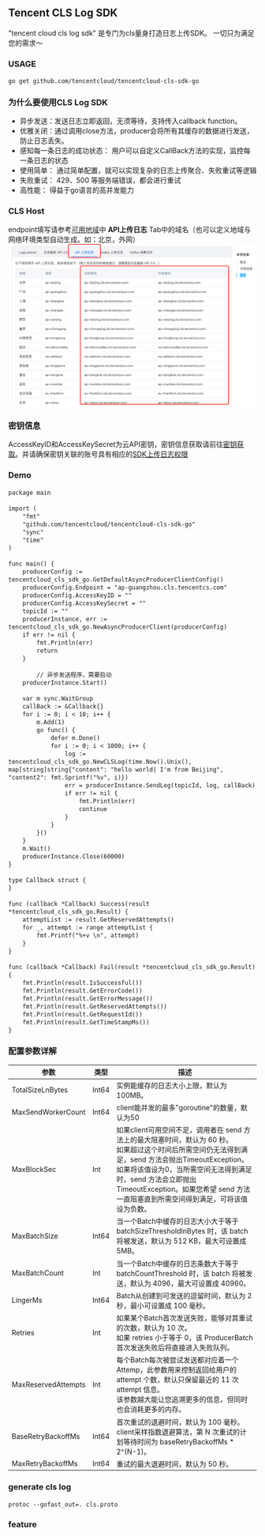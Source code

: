 Tencent CLS Log SDK
---

"tencent cloud cls log sdk" 是专门为cls量身打造日志上传SDK。 一切只为满足您的需求～

### USAGE

```
go get github.com/tencentcloud/tencentcloud-cls-sdk-go
```

### 为什么要使用CLS Log SDK

- 异步发送：发送日志立即返回，无须等待，支持传入callback function。
- 优雅关闭：通过调用close方法，producer会将所有其缓存的数据进行发送，防止日志丢失。
- 感知每一条日志的成功状态： 用户可以自定义CallBack方法的实现，监控每一条日志的状态
- 使用简单： 通过简单配置，就可以实现复杂的日志上传聚合、失败重试等逻辑
- 失败重试： 429、500 等服务端错误，都会进行重试
- 高性能： 得益于go语言的高并发能力


### CLS Host

endpoint填写请参考[可用地域](https://cloud.tencent.com/document/product/614/18940#.E5.9F.9F.E5.90.8D)中 **API上传日志** Tab中的域名（也可以定义地域与网络环境类型自动生成。如：北京，外网）![image-20230403191435319](https://github.com/TencentCloud/tencentcloud-cls-sdk-js/blob/main/demo.png)

### 密钥信息

AccessKeyID和AccessKeySecret为云API密钥，密钥信息获取请前往[密钥获取](https://console.cloud.tencent.com/cam/capi)。并请确保密钥关联的账号具有相应的[SDK上传日志权限](https://cloud.tencent.com/document/product/614/68374#.E4.BD.BF.E7.94.A8-api-.E4.B8.8A.E4.BC.A0.E6.95.B0.E6.8D.AE)

### Demo

```
package main

import (
	"fmt"
	"github.com/tencentcloud/tencentcloud-cls-sdk-go"
	"sync"
	"time"
)

func main() {
	producerConfig := tencentcloud_cls_sdk_go.GetDefaultAsyncProducerClientConfig()
	producerConfig.Endpoint = "ap-guangzhou.cls.tencentcs.com"
	producerConfig.AccessKeyID = ""
	producerConfig.AccessKeySecret = ""
	topicId := ""
	producerInstance, err := tencentcloud_cls_sdk_go.NewAsyncProducerClient(producerConfig)
	if err != nil {
		fmt.Println(err)
		return
	}

        // 异步发送程序，需要启动
	producerInstance.Start()
	
	var m sync.WaitGroup
	callBack := &Callback{}
	for i := 0; i < 10; i++ {
		m.Add(1)
		go func() {
			defer m.Done()
			for i := 0; i < 1000; i++ {
				log := tencentcloud_cls_sdk_go.NewCLSLog(time.Now().Unix(), map[string]string{"content": "hello world| I'm from Beijing", "content2": fmt.Sprintf("%v", i)})
				err = producerInstance.SendLog(topicId, log, callBack)
				if err != nil {
					fmt.Println(err)
					continue
				}
			}
		}()
	}
	m.Wait()
	producerInstance.Close(60000)
}

type Callback struct {
}

func (callback *Callback) Success(result *tencentcloud_cls_sdk_go.Result) {
	attemptList := result.GetReservedAttempts()
	for _, attempt := range attemptList {
		fmt.Printf("%+v \n", attempt)
	}
}

func (callback *Callback) Fail(result *tencentcloud_cls_sdk_go.Result) {
	fmt.Println(result.IsSuccessful())
	fmt.Println(result.GetErrorCode())
	fmt.Println(result.GetErrorMessage())
	fmt.Println(result.GetReservedAttempts())
	fmt.Println(result.GetRequestId())
	fmt.Println(result.GetTimeStampMs())
}
```

### 配置参数详解

| 参数                | 类型   | 描述                                                         |
| ------------------- | ------ | ------------------------------------------------------------ |
| TotalSizeLnBytes    | Int64  | 实例能缓存的日志大小上限，默认为 100MB。       |
| MaxSendWorkerCount    | Int64  | client能并发的最多"goroutine"的数量，默认为50 |
| MaxBlockSec         | Int    | 如果client可用空间不足，调用者在 send 方法上的最大阻塞时间，默认为 60 秒。<br/>如果超过这个时间后所需空间仍无法得到满足，send 方法会抛出TimeoutException。如果将该值设为0，当所需空间无法得到满足时，send 方法会立即抛出 TimeoutException。如果您希望 send 方法一直阻塞直到所需空间得到满足，可将该值设为负数。 |
| MaxBatchSize        | Int64  | 当一个Batch中缓存的日志大小大于等于 batchSizeThresholdInBytes 时，该 batch 将被发送，默认为 512 KB，最大可设置成 5MB。 |
| MaxBatchCount       | Int    | 当一个Batch中缓存的日志条数大于等于 batchCountThreshold 时，该 batch 将被发送，默认为 4096，最大可设置成 40960。 |
| LingerMs            | Int64  | Batch从创建到可发送的逗留时间，默认为 2 秒，最小可设置成 100 毫秒。 |
| Retries             | Int    | 如果某个Batch首次发送失败，能够对其重试的次数，默认为 10 次。<br/>如果 retries 小于等于 0，该 ProducerBatch 首次发送失败后将直接进入失败队列。 |
| MaxReservedAttempts | Int    | 每个Batch每次被尝试发送都对应着一个Attemp，此参数用来控制返回给用户的 attempt 个数，默认只保留最近的 11 次 attempt 信息。<br/>该参数越大能让您追溯更多的信息，但同时也会消耗更多的内存。 |
| BaseRetryBackoffMs  | Int64  | 首次重试的退避时间，默认为 100 毫秒。 client采样指数退避算法，第 N 次重试的计划等待时间为 baseRetryBackoffMs * 2^(N-1)。 |
| MaxRetryBackoffMs   | Int64  | 重试的最大退避时间，默认为 50 秒。                           |


### generate cls log

```
protoc --gofast_out=. cls.proto
```

### feature


